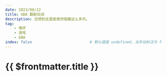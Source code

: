 ```yaml
---
date: 2023/08/22
title: GBA 翻新后续
description: 没想到这里面竟然暗藏这么多坑。
tag:
    - 情怀
    - 游戏
    - GBA
index: false                          # 默认值是 undefined，当手动标注为 false 之后，打包过程中将屏蔽该文件入口
---
```


# {{ $frontmatter.title }}
